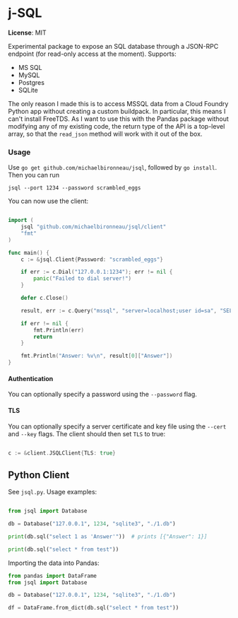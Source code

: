 # j-SQL

**License**: MIT

Experimental package to expose an SQL database through a JSON-RPC endpoint (for read-only access at the moment). Supports:

* MS SQL
* MySQL
* Postgres
* SQLite

The only reason I made this is to access MSSQL data from a Cloud Foundry Python app without creating a custom buildpack. In particular, this means I can't install FreeTDS. As I want to use this with the Pandas package without modifying any of my existing code, the return type of the API is a top-level array, so that the `read_json` method will work with it out of the box. 


### Usage
Use `go get github.com/michaelbironneau/jsql`, followed by `go install`. Then you can run

```
jsql --port 1234 --password scrambled_eggs
```

You can now use the client:

```go

import (
	jsql "github.com/michaelbironneau/jsql/client"
	"fmt"
)

func main() {
	c := &jsql.Client{Password: "scrambled_eggs"}

	if err := c.Dial("127.0.0.1:1234"); err != nil {
		panic("Failed to dial server!")
	}

	defer c.Close()

	result, err := c.Query("mssql", "server=localhost;user id=sa", "SELECT 1 AS 'Answer'")

	if err != nil {
		fmt.Println(err)
		return
	}

	fmt.Println("Answer: %v\n", result[0]["Answer"])
}

```

#### Authentication

You can optionally specify a password using the `--password` flag.

#### TLS

You can optionally specify a server certificate and key file using the `--cert` and `--key` flags. The client should then set `TLS` to true:

```go

c := &client.JSQLClient{TLS: true}
```


## Python Client

See `jsql.py`. Usage examples:

```python

from jsql import Database

db = Database("127.0.0.1", 1234, "sqlite3", "./1.db")

print(db.sql("select 1 as 'Answer'"))  # prints [{"Answer": 1}]

print(db.sql("select * from test"))

```

Importing the data into Pandas:

```python
from pandas import DataFrame
from jsql import Database

db = Database("127.0.0.1", 1234, "sqlite3", "./1.db")

df = DataFrame.from_dict(db.sql("select * from test"))
```